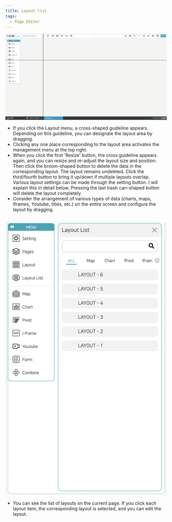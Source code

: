 ```yaml
---
title: Layout list
tags:
  - Page Editor
---
```


![Pages editor Layout](./58.png)
- If you click the Layout menu, a cross-shaped guideline appears. Depending on this guideline, you can designate the layout area by dragging.
- Clicking any one place corresponding to the layout area activates the management menu at the top right.
- When you click the first 'Resize' button, the cross guideline appears again, and you can resize and re-adjust the layout size and position. Then click the broom-shaped button to delete the data in the corresponding layout. The layout remains undeleted. Click the third/fourth button to bring it up/down if multiple layouts overlap. Various layout settings can be made through the setting button. I will explain this in detail below. Pressing the last trash can-shaped button will delete the layout completely.
- Consider the arrangement of various types of data (charts, maps, iframes, Youtube, titles, etc.) on the entire screen and configure the layout by dragging.
<br/><br/>


![Pages editor Layout List](./62.png)
- You can see the list of layouts on the current page. If you click each layout item, the corresponding layout is selected, and you can edit the layout.
<br/><br/>